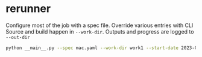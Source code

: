 # rerunner

Configure most of the job with a spec file.
Override various entries with CLI
Source and build happen in `--work-dir`.
Outputs and progress are logged to `--out-dir`
```bash
python __main__.py --spec mac.yaml --work-dir work1 --start-date 2023-07-01 --end-date 2023-08-01 --out-dir 202307
```
